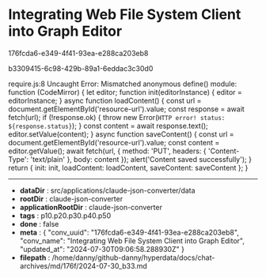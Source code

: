 # Integrating Web File System Client into Graph Editor

176fcda6-e349-4f41-93ea-e288ca203eb8

b3309415-6c98-429b-89a1-6eddac3c30d0

require.js:8 Uncaught Error: Mismatched anonymous define() module: function (CodeMirror) {
    let editor;
    function init(editorInstance) {
        editor = editorInstance;
    }
    async function loadContent() {
        const url = document.getElementById('resource-url').value;
        const response = await fetch(url);
        if (!response.ok) {
            throw new Error(`HTTP error! status: ${response.status}`);
        }
        const content = await response.text();
        editor.setValue(content);
    }
    async function saveContent() {
        const url = document.getElementById('resource-url').value;
        const content = editor.getValue();
        await fetch(url, {
            method: 'PUT',
            headers: { 'Content-Type': 'text/plain' },
            body: content
        });
        alert('Content saved successfully');
    }
    return {
        init: init,
        loadContent: loadContent,
        saveContent: saveContent
    };
}

---

* **dataDir** : src/applications/claude-json-converter/data
* **rootDir** : claude-json-converter
* **applicationRootDir** : claude-json-converter
* **tags** : p10.p20.p30.p40.p50
* **done** : false
* **meta** : {
  "conv_uuid": "176fcda6-e349-4f41-93ea-e288ca203eb8",
  "conv_name": "Integrating Web File System Client into Graph Editor",
  "updated_at": "2024-07-30T09:06:58.288930Z"
}
* **filepath** : /home/danny/github-danny/hyperdata/docs/chat-archives/md/176f/2024-07-30_b33.md